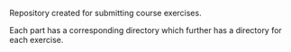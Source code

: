 Repository created for submitting course exercises.

Each part has a corresponding directory which further has a directory for each exercise.